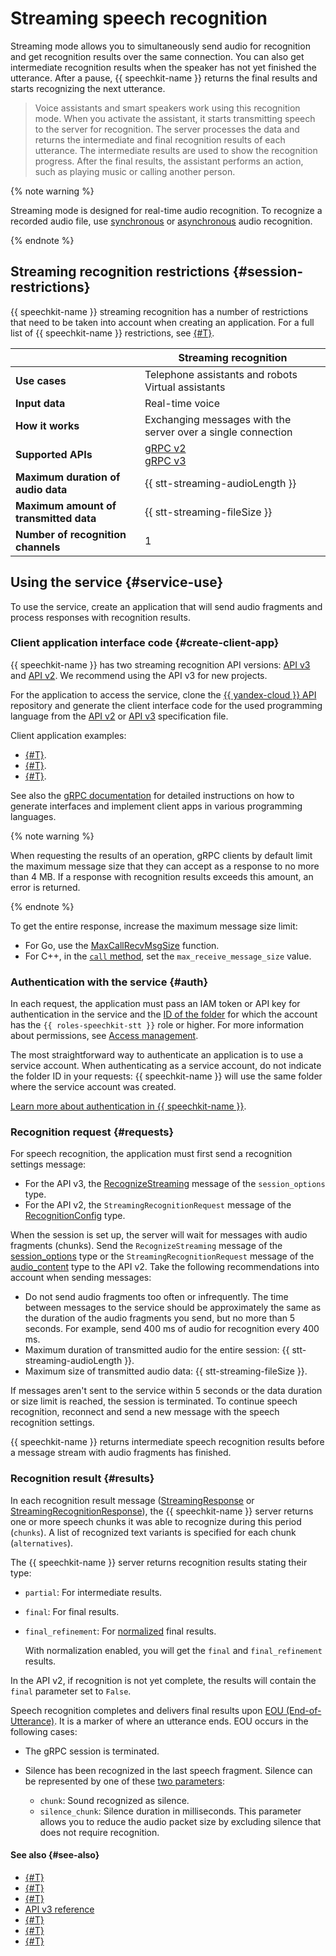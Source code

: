 # Streaming speech recognition

Streaming mode allows you to simultaneously send audio for recognition and get recognition results over the same connection. You can also get intermediate recognition results when the speaker has not yet finished the utterance. After a pause, {{ speechkit-name }} returns the final results and starts recognizing the next utterance.

> Voice assistants and smart speakers work using this recognition mode. When you activate the assistant, it starts transmitting speech to the server for recognition. The server processes the data and returns the intermediate and final recognition results of each utterance. The intermediate results are used to show the recognition progress. After the final results, the assistant performs an action, such as playing music or calling another person.

{% note warning %}

Streaming mode is designed for real-time audio recognition. To recognize a recorded audio file, use [synchronous](request.md) or [asynchronous](transcribation.md) audio recognition.

{% endnote %}


## Streaming recognition restrictions {#session-restrictions}


{{ speechkit-name }} streaming recognition has a number of restrictions that need to be taken into account when creating an application. For a full list of {{ speechkit-name }} restrictions, see [{#T}](../concepts/limits.md).

|  | Streaming recognition |
|---|---------|
| **Use cases** | Telephone assistants and robots </br> Virtual assistants |
| **Input data** | Real-time voice |
| **How it works** | Exchanging messages with the server over a single connection |
| **Supported APIs** | [gRPC v2](api/streaming-api.md) </br> [gRPC v3](../stt-v3/api-ref/grpc/index.md) |
| **Maximum duration of audio data** | {{ stt-streaming-audioLength }} |
| **Maximum amount of transmitted data** | {{ stt-streaming-fileSize }} |
| **Number of recognition channels** | 1 |

## Using the service {#service-use}

To use the service, create an application that will send audio fragments and process responses with recognition results.

### Client application interface code {#create-client-app}

{{ speechkit-name }} has two streaming recognition API versions: [API v3](../stt-v3/api-ref/grpc/) and [API v2](api/streaming-api.md). We recommend using the API v3 for new projects.

For the application to access the service, clone the [{{ yandex-cloud }} API](https://github.com/yandex-cloud/cloudapi/) repository and generate the client interface code for the used programming language from the [API v2](https://github.com/yandex-cloud/cloudapi/blob/master/yandex/cloud/ai/stt/v2/stt_service.proto) or [API v3](https://github.com/yandex-cloud/cloudapi/blob/master/yandex/cloud/ai/stt/v3/stt_service.proto) specification file.

Client application examples:

* [{#T}](api/streaming-examples-v3.md).
* [{#T}](api/microphone-streaming.md).
* [{#T}](api/streaming-examples.md).

See also the [gRPC documentation](https://grpc.io/docs/tutorials/) for detailed instructions on how to generate interfaces and implement client apps in various programming languages.

{% note warning %}

When requesting the results of an operation, gRPC clients by default limit the maximum message size that they can accept as a response to no more than 4 MB. If a response with recognition results exceeds this amount, an error is returned.

{% endnote %}

To get the entire response, increase the maximum message size limit:
* For Go, use the [MaxCallRecvMsgSize](https://pkg.go.dev/google.golang.org/grpc#MaxCallRecvMsgSize) function.
* For C++, in the [`call` method](https://grpc.github.io/grpc/cpp/classgrpc_1_1internal_1_1_call.html#af04fabbdb53dea98da54c387364faf63), set the `max_receive_message_size` value.

### Authentication with the service {#auth}

In each request, the application must pass an IAM token or API key for authentication in the service and the [ID of the folder](../../resource-manager/operations/folder/get-id.md) for which the account has the `{{ roles-speechkit-stt }}` role or higher. For more information about permissions, see [Access management](../security/index.md).

The most straightforward way to authenticate an application is to use a service account. When authenticating as a service account, do not indicate the folder ID in your requests: {{ speechkit-name }} will use the same folder where the service account was created.

[Learn more about authentication in {{ speechkit-name }}](../concepts/auth.md).

### Recognition request {#requests}

For speech recognition, the application must first send a recognition settings message:

* For the API v3, the [RecognizeStreaming](../stt-v3/api-ref/grpc/Recognizer/recognizeStreaming) message of the `session_options` type.
* For the API v2, the `StreamingRecognitionRequest` message of the [RecognitionConfig](api/streaming-api#specification-msg) type.

When the session is set up, the server will wait for messages with audio fragments (chunks). Send the `RecognizeStreaming` message of the [session_options](../stt-v3/api-ref/grpc/Recognizer/recognizeStreaming) type or the `StreamingRecognitionRequest` message of the [audio_content](api/streaming-api#audio-msg) type to the API v2. Take the following recommendations into account when sending messages:

* Do not send audio fragments too often or infrequently. The time between messages to the service should be approximately the same as the duration of the audio fragments you send, but no more than 5 seconds. For example, send 400 ms of audio for recognition every 400 ms.
* Maximum duration of transmitted audio for the entire session: {{ stt-streaming-audioLength }}.
* Maximum size of transmitted audio data: {{ stt-streaming-fileSize }}.

If messages aren't sent to the service within 5 seconds or the data duration or size limit is reached, the session is terminated. To continue speech recognition, reconnect and send a new message with the speech recognition settings.

{{ speechkit-name }} returns intermediate speech recognition results before a message stream with audio fragments has finished.

### Recognition result {#results}

In each recognition result message ([StreamingResponse](../stt-v3/api-ref/grpc/Recognizer/recognizeStreaming#speechkit.stt.v3.StreamingResponse) or [StreamingRecognitionResponse](api/streaming-api.md#response)), the {{ speechkit-name }} server returns one or more speech chunks it was able to recognize during this period (`chunks`). A list of recognized text variants is specified for each chunk (`alternatives`).

The {{ speechkit-name }} server returns recognition results stating their type:

* `partial`: For intermediate results.
* `final`: For final results.
* `final_refinement`: For [normalized](normalization.md) final results.

   With normalization enabled, you will get the `final` and `final_refinement` results.

In the API v2, if recognition is not yet complete, the results will contain the `final` parameter set to `False`.

Speech recognition completes and delivers final results upon [EOU (End-of-Utterance)](eou.md). It is a marker of where an utterance ends. EOU occurs in the following cases:

* The gRPC session is terminated.
* Silence has been recognized in the last speech fragment. Silence can be represented by one of these [two parameters](../stt-v3/api-ref/grpc/Recognizer/recognizeStreaming.md#speechkit.stt.v3.StreamingRequest):

   * `chunk`: Sound recognized as silence.
   * `silence_chunk`: Silence duration in milliseconds. This parameter allows you to reduce the audio packet size by excluding silence that does not require recognition.

#### See also {#see-also}

* [{#T}](../formats.md)
* [{#T}](models.md)
* [{#T}](../concepts/auth.md)
* [API v3 reference](../stt-v3/api-ref/grpc/index.md)
* [{#T}](api/streaming-examples-v3.md)
* [{#T}](api/streaming-api.md)
* [{#T}](api/streaming-examples.md)